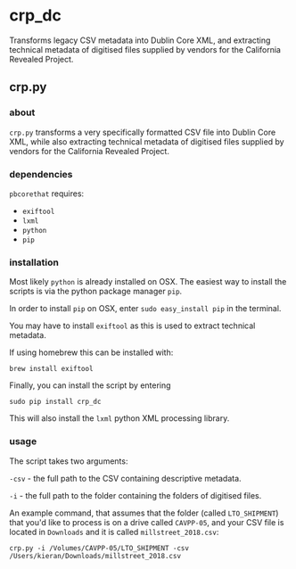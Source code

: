 crp_dc
========
Transforms legacy CSV metadata into Dublin Core XML, and extracting technical metadata of digitised files supplied by vendors for the California Revealed Project.

## crp.py

### about

`crp.py` transforms a very specifically formatted CSV file into Dublin Core XML,  while also extracting technical metadata of digitised files supplied by vendors for the California Revealed Project. 

### dependencies
`pbcorethat` requires:
- `exiftool`
- `lxml`
- `python`
- `pip`

### installation
Most likely `python` is already installed on OSX. The easiest way to install the scripts is via the python package manager `pip`.

In order to install `pip` on OSX, enter `sudo easy_install pip` in the terminal.

You may have to install `exiftool` as this is used to extract technical metadata.

If using homebrew this can be installed with:

`brew install exiftool`

Finally, you can install the script by entering

`sudo pip install crp_dc`

This will also install the `lxml` python XML processing library.

### usage
The script takes two arguments:

`-csv` - the full path to the CSV containing descriptive metadata.

`-i` - the full path to the folder containing the folders of digitised files.

An example command, that assumes that the folder (called `LTO_SHIPMENT`) that you'd like to process is on a drive called `CAVPP-05`, and your CSV file is located in `Downloads` and it is called `millstreet_2018.csv`:

`crp.py -i /Volumes/CAVPP-05/LTO_SHIPMENT -csv /Users/kieran/Downloads/millstreet_2018.csv`


